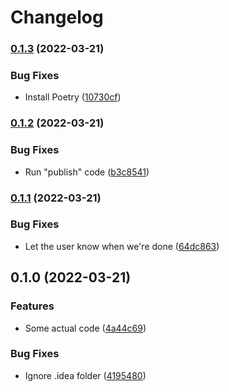 # Changelog

### [0.1.3](https://github.com/kichik/poetry-release-please-example/compare/v0.1.2...v0.1.3) (2022-03-21)


### Bug Fixes

* Install Poetry ([10730cf](https://github.com/kichik/poetry-release-please-example/commit/10730cf90acf90ae1479f7fa651f51b9eaaee92e))

### [0.1.2](https://github.com/kichik/poetry-release-please-example/compare/v0.1.1...v0.1.2) (2022-03-21)


### Bug Fixes

* Run "publish" code ([b3c8541](https://github.com/kichik/poetry-release-please-example/commit/b3c85410459fcc63038c0c282d77db5f59fd1c65))

### [0.1.1](https://github.com/kichik/poetry-release-please-example/compare/v0.1.0...v0.1.1) (2022-03-21)


### Bug Fixes

* Let the user know when we're done ([64dc863](https://github.com/kichik/poetry-release-please-example/commit/64dc8636190678d30c95ae89db6ffc9074c2f391))

## 0.1.0 (2022-03-21)


### Features

* Some actual code ([4a44c69](https://github.com/kichik/poetry-release-please-example/commit/4a44c6916b5b84a617785542292256e119bba0c6))


### Bug Fixes

* Ignore .idea folder ([4195480](https://github.com/kichik/poetry-release-please-example/commit/4195480aa07871cce135ce3ed8c904b1db61ccaa))
